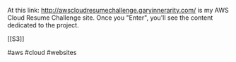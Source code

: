 At this link: http://awscloudresumechallenge.garyinnerarity.com/ is my AWS Cloud Resume Challenge site. Once you "Enter", you'll see the content dedicated to the project. 

[[S3]]



#aws #cloud #websites 